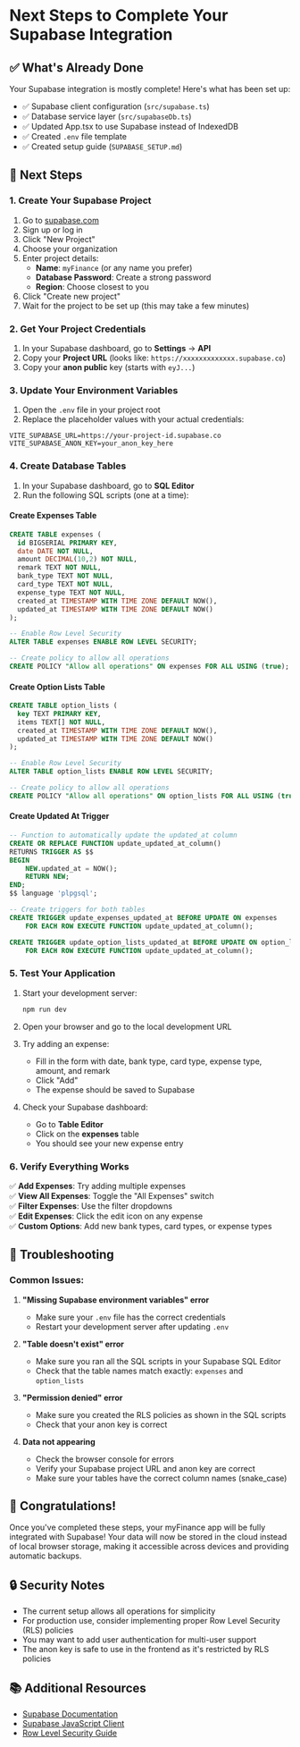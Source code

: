 # Next Steps to Complete Your Supabase Integration

## ✅ What's Already Done

Your Supabase integration is mostly complete! Here's what has been set up:

- ✅ Supabase client configuration (`src/supabase.ts`)
- ✅ Database service layer (`src/supabaseDb.ts`)
- ✅ Updated App.tsx to use Supabase instead of IndexedDB
- ✅ Created `.env` file template
- ✅ Created setup guide (`SUPABASE_SETUP.md`)

## 🚀 Next Steps

### 1. Create Your Supabase Project

1. Go to [supabase.com](https://supabase.com)
2. Sign up or log in
3. Click "New Project"
4. Choose your organization
5. Enter project details:
   - **Name**: `myFinance` (or any name you prefer)
   - **Database Password**: Create a strong password
   - **Region**: Choose closest to you
6. Click "Create new project"
7. Wait for the project to be set up (this may take a few minutes)

### 2. Get Your Project Credentials

1. In your Supabase dashboard, go to **Settings** → **API**
2. Copy your **Project URL** (looks like: `https://xxxxxxxxxxxxx.supabase.co`)
3. Copy your **anon public** key (starts with `eyJ...`)

### 3. Update Your Environment Variables

1. Open the `.env` file in your project root
2. Replace the placeholder values with your actual credentials:

```env
VITE_SUPABASE_URL=https://your-project-id.supabase.co
VITE_SUPABASE_ANON_KEY=your_anon_key_here
```

### 4. Create Database Tables

1. In your Supabase dashboard, go to **SQL Editor**
2. Run the following SQL scripts (one at a time):

#### Create Expenses Table
```sql
CREATE TABLE expenses (
  id BIGSERIAL PRIMARY KEY,
  date DATE NOT NULL,
  amount DECIMAL(10,2) NOT NULL,
  remark TEXT NOT NULL,
  bank_type TEXT NOT NULL,
  card_type TEXT NOT NULL,
  expense_type TEXT NOT NULL,
  created_at TIMESTAMP WITH TIME ZONE DEFAULT NOW(),
  updated_at TIMESTAMP WITH TIME ZONE DEFAULT NOW()
);

-- Enable Row Level Security
ALTER TABLE expenses ENABLE ROW LEVEL SECURITY;

-- Create policy to allow all operations
CREATE POLICY "Allow all operations" ON expenses FOR ALL USING (true);
```

#### Create Option Lists Table
```sql
CREATE TABLE option_lists (
  key TEXT PRIMARY KEY,
  items TEXT[] NOT NULL,
  created_at TIMESTAMP WITH TIME ZONE DEFAULT NOW(),
  updated_at TIMESTAMP WITH TIME ZONE DEFAULT NOW()
);

-- Enable Row Level Security
ALTER TABLE option_lists ENABLE ROW LEVEL SECURITY;

-- Create policy to allow all operations
CREATE POLICY "Allow all operations" ON option_lists FOR ALL USING (true);
```

#### Create Updated At Trigger
```sql
-- Function to automatically update the updated_at column
CREATE OR REPLACE FUNCTION update_updated_at_column()
RETURNS TRIGGER AS $$
BEGIN
    NEW.updated_at = NOW();
    RETURN NEW;
END;
$$ language 'plpgsql';

-- Create triggers for both tables
CREATE TRIGGER update_expenses_updated_at BEFORE UPDATE ON expenses
    FOR EACH ROW EXECUTE FUNCTION update_updated_at_column();

CREATE TRIGGER update_option_lists_updated_at BEFORE UPDATE ON option_lists
    FOR EACH ROW EXECUTE FUNCTION update_updated_at_column();
```

### 5. Test Your Application

1. Start your development server:
   ```bash
   npm run dev
   ```

2. Open your browser and go to the local development URL

3. Try adding an expense:
   - Fill in the form with date, bank type, card type, expense type, amount, and remark
   - Click "Add"
   - The expense should be saved to Supabase

4. Check your Supabase dashboard:
   - Go to **Table Editor**
   - Click on the **expenses** table
   - You should see your new expense entry

### 6. Verify Everything Works

✅ **Add Expenses**: Try adding multiple expenses  
✅ **View All Expenses**: Toggle the "All Expenses" switch  
✅ **Filter Expenses**: Use the filter dropdowns  
✅ **Edit Expenses**: Click the edit icon on any expense  
✅ **Custom Options**: Add new bank types, card types, or expense types  

## 🔧 Troubleshooting

### Common Issues:

1. **"Missing Supabase environment variables" error**
   - Make sure your `.env` file has the correct credentials
   - Restart your development server after updating `.env`

2. **"Table doesn't exist" error**
   - Make sure you ran all the SQL scripts in your Supabase SQL Editor
   - Check that the table names match exactly: `expenses` and `option_lists`

3. **"Permission denied" error**
   - Make sure you created the RLS policies as shown in the SQL scripts
   - Check that your anon key is correct

4. **Data not appearing**
   - Check the browser console for errors
   - Verify your Supabase project URL and anon key are correct
   - Make sure your tables have the correct column names (snake_case)

## 🎉 Congratulations!

Once you've completed these steps, your myFinance app will be fully integrated with Supabase! Your data will now be stored in the cloud instead of local browser storage, making it accessible across devices and providing automatic backups.

## 🔒 Security Notes

- The current setup allows all operations for simplicity
- For production use, consider implementing proper Row Level Security (RLS) policies
- You may want to add user authentication for multi-user support
- The anon key is safe to use in the frontend as it's restricted by RLS policies

## 📚 Additional Resources

- [Supabase Documentation](https://supabase.com/docs)
- [Supabase JavaScript Client](https://supabase.com/docs/reference/javascript)
- [Row Level Security Guide](https://supabase.com/docs/guides/auth/row-level-security)

